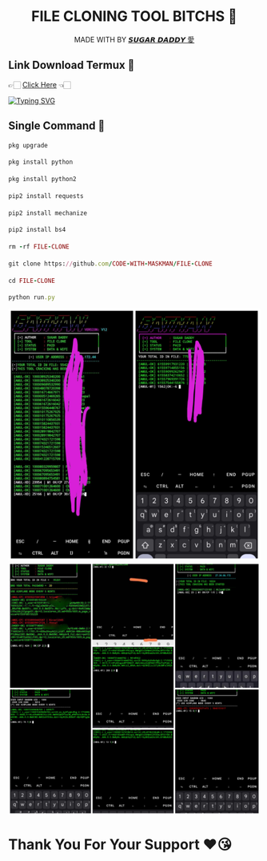 <h1 align="center">
 FILE CLONING TOOL BITCHS 🗿
</h1>
</div>
<p align="center">
  MADE WITH BY <a href="https://github.com/CODE-WITH-MASKMAN">𝙎𝙐𝙂𝘼𝙍 𝘿𝘼𝘿𝘿𝙔 愛</a>
</p>
<p align="center">
 
## Link Download Termux 🤍
👉🏻 [Click Here](https://f-droid.org/repo/com.termux_118.apk) 👈🏻
 
[![Typing SVG](https://readme-typing-svg.herokuapp.com?font=Neuton&size=23&color=30FF40&background=000000¢er=true&vCenter=true&width=350&height=55&lines=YOU+RESPECT+ME+I+RESPECT+YOU+😊;YOU+DIRESPECT+ME+I+FUCK+YOU+🙂)](https://git.io/typing-svg)
 


 
## Single Command 💁
```ruby
pkg upgrade

pkg install python

pkg install python2

pip2 install requests

pip2 install mechanize

pip2 install bs4

rm -rf FILE-CLONE

git clone https://github.com/CODE-WITH-MASKMAN/FILE-CLONE

cd FILE-CLONE

python run.py
```
<img src="https://github.com/CODE-WITH-MASKMAN/FILE-CLONE/blob/main/Picsart_24-05-29_12-15-43-811.jpg" />
<img src="https://github.com/CODE-WITH-MASKMAN/FILE-CLONE/blob/main/Picsart_24-05-19_06-50-26-111.jpg" />
  
# Thank You For Your Support ❤️😘
 
